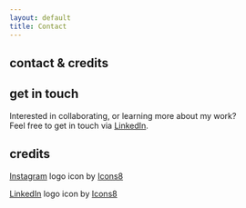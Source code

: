 ```yaml
---
layout: default
title: Contact
---
```

<section class="contact-section">
    <div class="contact-content">
        <div class="contact-header">
            <h1>contact & credits</h1>
        </div>
        <div class="contact-text">
            <!-- Optional CV content goes here, if desired in future  -->
        </div>
    </div>
</section>

<div class="content-body">
    <section class="contact-item">
        <h2 class="contact-section-header">get in touch</h2>
        <div class="contact-section-content">
            <p>Interested in collaborating, or learning more about my work?<br>
            Feel free to get in touch via <a target="_blank" href="https://www.linkedin.com/in/karenschoellkopf/">LinkedIn</a>.</p>
        </div>
    </section>

<div class="content-body">
    <section class="contact-item">
        <h2 class="contact-section-header">credits</h2>
        <div class="contact-section-content">
            <p><a target="_blank" href="https://icons8.com/icon/84884/instagram">Instagram</a> logo icon by <a target="_blank" href="https://icons8.com">Icons8</a></p>
            <p><a target="_blank" href="https://icons8.com/icon/84888/linkedin">LinkedIn</a> logo icon by <a target="_blank" href="https://icons8.com">Icons8</a></p>
        </div>
    </section>
</div>    